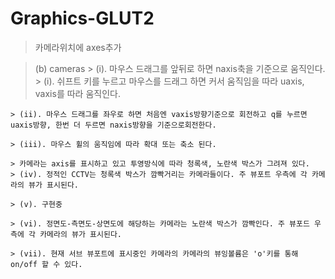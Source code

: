 # Graphics-GLUT2

> 카메라위치에 axes추가


> (b) cameras
	> (i). 마우스 드래그를 앞뒤로 하면 naxis축을 기준으로 움직인다.
	> (i). 쉬프트 키를 누르고 마우스를 드래그 하면 커서 움직임을 따라 uaxis, vaxis를 따라 움직인다.

	> (ii). 마우스 드래그를 좌우로 하면 처음엔 vaxis방향기준으로 회전하고 q를 누르면 uaxis방향, 한번 더 두르면 naxis방향을 기준으로회전한다.

	> (iii). 마우스 휠의 움직임에 따라 확대 또는 축소 된다.

	> 카메라는 axis를 표시하고 있고 투영방식에 따라 청록색, 노란색 박스가 그려져 있다.
	> (iv). 정적인 CCTV는 청록색 박스가 깜빡거리는 카메라들이다. 주 뷰포트 우측에 각 카메라의 뷰가 표시된다.

	> (v). 구현중

	> (vi). 정면도-측면도-상면도에 해당하는 카메라는 노란색 박스가 깜빡인다. 주 뷰포드 우측에 각 카메라의 뷰가 표시된다.

	> (vii). 현재 서브 뷰포트에 표시중인 카메라의 카메라의 뷰잉볼륨은 'o'키를 통해 on/off 할 수 있다.

